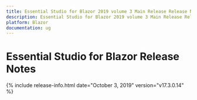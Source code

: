 ```yaml
---
title: Essential Studio for Blazor 2019 volume 3 Main Release Release Notes  
description: Essential Studio for Blazor 2019 volume 3 Main Release Release Notes  
platform: Blazor
documentation: ug
---
```


# Essential Studio for Blazor  Release Notes  

{% include release-info.html date="October 3, 2019"  version="v17.3.0.14" %} 


